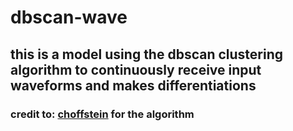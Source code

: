 # dbscan-wave
## this is a model using the dbscan clustering algorithm to continuously receive input waveforms and makes differentiations
### credit to: [choffstein](https://github.com/choffstein/dbscan.git) for the algorithm
